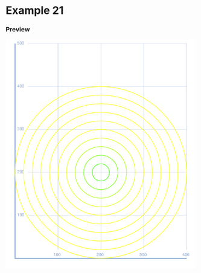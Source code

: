 # Example 21

### Preview
![Example 21](https://github.com/IvanSostarko/postscript-examples/blob/master/Example21/Example21.jpg)